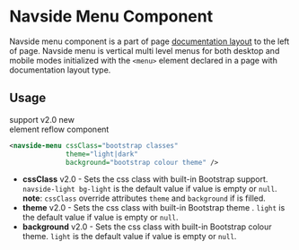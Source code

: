 # Navside Menu Component

Navside menu component is a part of page [documentation layout][documentation-layout] to the left of page. Navside menu is vertical multi level menus for both desktop and mobile modes initialized with the `<menu>` element declared in a page with documentation layout type.

## Usage

support <span class="badge badge-primary">v2.0</span> <span class="badge badge-success">new</span><br/>
element <span class="badge badge-secondary">reflow</span> <span class="badge badge-info">component</span>



```xml
<navside-menu cssClass="bootstrap classes"
              theme="light|dark"
              background="bootstrap colour theme" />
```

- **cssClass** <span class="badge badge-light">v2.0</span> - Sets the css class with built-in Bootstrap support. `navside-light bg-light` is the default value if value is empty or `null`. **note**: `cssClass` override attributes `theme` and `background` if is filled.
- **theme** <span class="badge badge-light">v2.0</span> - Sets the css class with built-in Bootstrap theme . `light` is the default value if value is empty or `null`.
- **background** <span class="badge badge-light">v2.0</span> - Sets the css class with built-in Bootstrap colour theme. `light` is the default value if value is empty or `null`.

[documentation-layout]: #documentation-layout
